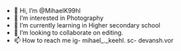 - 👋 Hi, I’m @MihaelK99hl
- 👀 I’m interested in Photography
- 🌱 I’m currently learning in Higher secondary school
- 💞️ I’m looking to collaborate on editing.
- 📫 How to reach me ig- mihael_._keehl. sc- devansh.vor

<!---
MihaelK99hl/MihaelK99hl is a ✨ special ✨ repository because its `README.md` (this file) appears on your GitHub profile.
You can click the Preview link to take a look at your changes.
--->
